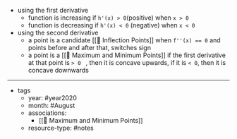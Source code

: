 - using the first derivative
  - function is increasing if `h'(x) > 0`(positive) when `x > 0`
  - function is decreasing if `h'(x) < 0` (negative) when `x < 0`
- using the second derivative
  - a point is a candidate [[🌱 Inflection Points]] when `f''(x) == 0` and points before and after that, switches sign
  - a point is a [[🌱 Maximum and Minimum Points]] if the first derivative at that point is `> 0 ` , then it is concave upwards, if it is `< 0`, then it is concave downwards

---

- tags
	- year: #year2020
	- month: #August
  - associations:
    - [[🌱 Maximum and Minimum Points]]
  - resource-type: #notes
